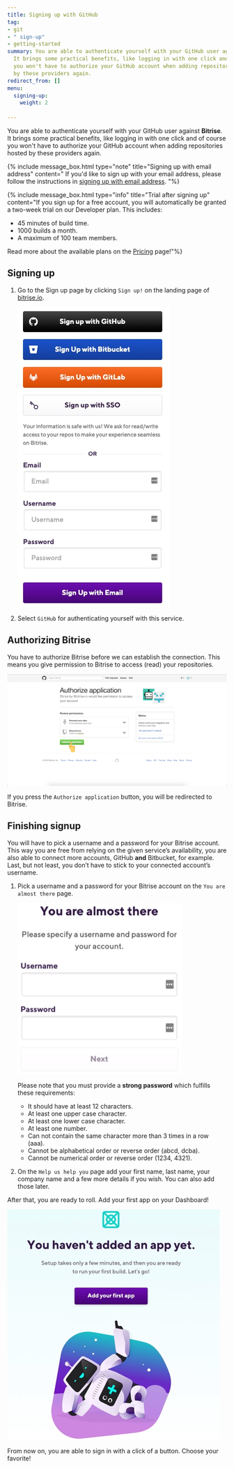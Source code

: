 ```yaml
---
title: Signing up with GitHub
tag:
- git
- " sign-up"
- getting-started
summary: You are able to authenticate yourself with your GitHub user against Bitrise.
  It brings some practical benefits, like logging in with one click and of course
  you won't have to authorize your GitHub account when adding repositories hosted
  by these providers again.
redirect_from: []
menu:
  signing-up:
    weight: 2

---
```

You are able to authenticate yourself with your GitHub user against **Bitrise**. It brings some practical benefits, like logging in with one click and of course you won't have to authorize your GitHub account when adding repositories hosted by these providers again.

{% include message_box.html type="note" title="Signing up with email address" content=" If you'd like to sign up with your email address, please follow the instructions in [signing up with email address](/getting-started/signing-up/signing-up-with-email). "%}

{% include message_box.html type="info" title="Trial after signing up" content="If you sign up for a free account, you will automatically be granted a two-week trial on our Developer plan. This includes:

* 45 minutes of build time.
* 1000 builds a month.
* A maximum of 100 team members.

Read more about the available plans on the [Pricing](https://www.bitrise.io/pricing/teams) page!"%}

## Signing up

1. Go to the Sign up page by clicking `Sign up!` on the landing page of [bitrise.io](https://bitrise.io).

   ![](/img/sign-up-bitrise.jpg)
2. Select `GitHub` for authenticating yourself with this service.

## Authorizing Bitrise

You have to authorize Bitrise before we can establish the connection. This means you give permission to Bitrise to access (read) your repositories.

![Screenshot](/img/signing-up/github_authorization.png)

If you press the `Authorize application` button, you will be redirected to Bitrise.

## Finishing signup

You will have to pick a username and a password for your Bitrise account. This way you are free from relying on the given service’s availability, you are also able to connect more accounts, GitHub **and** Bitbucket, for example. Last, but not least, you don’t have to stick to your connected account’s username.

1. Pick a username and a password for your Bitrise account on the `You are almost there` page.

   ![](/img/you-re-almost-there.jpg)

   Please note that you must provide a **strong password** which fulfills these requirements:
   * It should have at least 12 characters.
   * At least one upper case character.
   * At least one lower case character.
   * At least one number.
   * Can not contain the same character more than 3 times in a row (aaa).
   * Cannot be alphabetical order or reverse order (abcd, dcba).
   * Cannot be numerical order or reverse order (1234, 4321).
2. On the `Help us help you` page add your first name, last name, your company name and a few more details if you wish. You can also add those later.

After that, you are ready to roll. Add your first app on your Dashboard!

![](/img/add-your-first-app.jpg)

From now on, you are able to sign in with a click of a button. Choose your favorite!